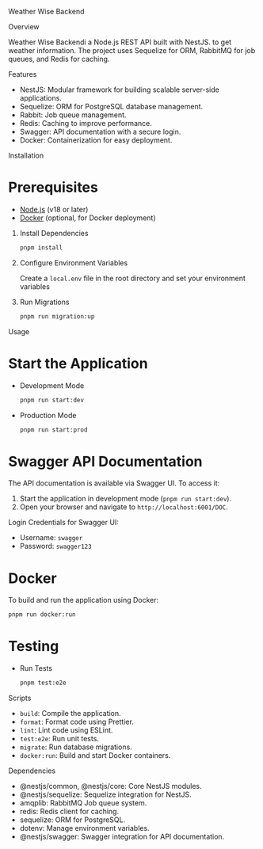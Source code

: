 Weather Wise Backend

 Overview

Weather Wise Backendi a Node.js REST API built with NestJS. to get weather information. The project uses Sequelize for ORM, RabbitMQ for job queues, and Redis for caching.

 Features

- NestJS: Modular framework for building scalable server-side applications.
- Sequelize: ORM for PostgreSQL database management.
- Rabbit: Job queue management.
- Redis: Caching to improve performance.
- Swagger: API documentation with a secure login.
- Docker: Containerization for easy deployment.

 Installation

# Prerequisites

- [Node.js](https://nodejs.org/) (v18 or later)
- [Docker](https://www.docker.com/) (optional, for Docker deployment)


1. Install Dependencies

   ```bash
   pnpm install
   ```

2. Configure Environment Variables

   Create a `local.env` file in the root directory and set your environment variables

3. Run Migrations

   ```bash
   pnpm run migration:up
   ```

 Usage

# Start the Application

- Development Mode

  ```bash
  pnpm run start:dev
  ```

- Production Mode

  ```bash
  pnpm run start:prod
  ```

# Swagger API Documentation

The API documentation is available via Swagger UI. To access it:

1. Start the application in development mode (`pnpm run start:dev`).
2. Open your browser and navigate to `http://localhost:6001/DOC`.

Login Credentials for Swagger UI:

- Username: `swagger`
- Password: `swagger123`

# Docker

To build and run the application using Docker:

```bash
pnpm run docker:run
```

# Testing

- Run Tests

  ```bash
  pnpm test:e2e
  ```

 Scripts

- `build`: Compile the application.
- `format`: Format code using Prettier.
- `lint`: Lint code using ESLint.
- `test:e2e`: Run unit tests.
- `migrate`: Run database migrations.
- `docker:run`: Build and start Docker containers.

 Dependencies

- @nestjs/common, @nestjs/core: Core NestJS modules.
- @nestjs/sequelize: Sequelize integration for NestJS.
- amqplib: RabbitMQ Job queue system.
- redis: Redis client for caching.
- sequelize: ORM for PostgreSQL.
- dotenv: Manage environment variables.
- @nestjs/swagger: Swagger integration for API documentation.
